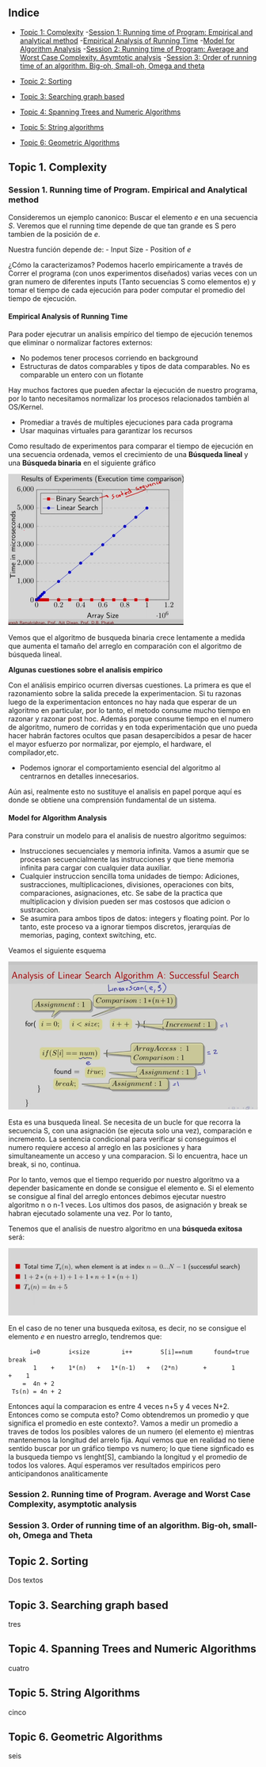 ## Indice

- [Topic 1: Complexity](#topic-1-complexity)
	-[Session 1: Running time of Program: Empirical and analytical method](#session-1-running-time-of-program-empirical-and-analytical-method)
		-[Empirical Analysis of Running Time](#empirical-analysis-of-running-time)
		-[Model for Algorithm Analysis](#model-for-algorithm-analysis)
	-[Session 2: Running time of Program: Average and Worst Case Complexity. Asymtotic analysis](#session-2-running-time-of-program-)
	-[Session 3: Order of running time of an algorithm. Big-oh, Small-oh, Omega and theta](#session-3-order-of-running-time-of-an-algorithm-big-oh-small-oh-omega-and-theta)

- [Topic 2: Sorting](#topic-2-sorting)

- [Topic 3: Searching graph based](#topic-3-searching-graph-based)

- [Topic 4: Spanning Trees and Numeric Algorithms](#topic-4-spanning-trees-and-numeric-algorithms)

- [Topic 5: String algorithms](#topic-5-string-algorithms)

- [Topic 6: Geometric Algorithms](#topic-6-geometric-algorithms)


## Topic 1. Complexity

### Session 1. Running time of Program. Empirical and Analytical method

Consideremos un ejemplo canonico: Buscar el elemento _e_ en una secuencia _S_. Veremos que el running time depende de que tan grande es S pero tambien de la posición de _e_.

Nuestra función depende de:
	- Input Size
	- Position of _e_

¿Cómo la caracterizamos?
Podemos hacerlo empiricamente a través de Correr el programa (con unos experimentos diseñados) varias veces con un gran numero de diferentes inputs (Tanto secuencias S como elementos e) y tomar el tiempo de cada ejecución para poder computar el promedio del tiempo de ejecución.


#### Empirical Analysis of Running Time

Para poder ejecutrar un analisis empírico del tiempo de ejecución tenemos que eliminar o normalizar factores externos:
- No podemos tener procesos corriendo en background
- Estructuras de datos comparables y tipos de data comparables. No es comparable un entero con un flotante

Hay muchos factores que pueden afectar la ejecución de nuestro programa, por lo tanto necesitamos normalizar los procesos relacionados también al OS/Kernel.
- Promediar a través de multiples ejecuciones para cada programa
- Usar maquinas virtuales para garantizar los recursos


Como resultado de experimentos para comparar el tiempo de ejecución en una secuencia ordenada, vemos el crecimiento de una **Búsqueda lineal** y una **Búsqueda binaria** en el siguiente gráfico

![Binary_lineal_comparison](src/binary_lineal_comparison.jpg)

Vemos que el algoritmo de busqueda binaria crece lentamente a medida que aumenta el tamaño del arreglo en comparación con el algoritmo de búsqueda lineal.

**Algunas cuestiones sobre el analisis empirico**

Con el análisis empirico ocurren diversas cuestiones. La primera es que el razonamiento sobre la salida precede la experimentacion. Si tu razonas luego de la experimentacion entonces no hay nada que esperar de un algoritmo en particular, por lo tanto, el metodo consume mucho tiempo en razonar y razonar post hoc. Además porque consume tiempo en el numero de algoritmo, numero de corridas y en toda experimentación que uno pueda hacer habrán factores ocultos que pasan desapercibidos a pesar de hacer el mayor esfuerzo por normalizar, por ejemplo, el hardware, el compilador,etc.

- Podemos ignorar el comportamiento esencial del algoritmo al centrarnos en detalles innecesarios.

Aún asi, realmente esto no sustituye el analisis en papel porque aquí es donde se obtiene una comprensión fundamental de un sistema.


#### Model for Algorithm Analysis

Para construir un modelo para el analisis de nuestro algoritmo seguimos:

- Instrucciones secuenciales y memoria infinita. Vamos a asumir que se procesan secuencialmente las instrucciones y que tiene memoria infinita para cargar con cualquier data auxiliar.
- Cualquier instruccion sencilla toma unidades de tiempo: Adiciones, sustracciones, multiplicaciones, divisiones, operaciones con bits, comparaciones, asignaciones, etc. Se sabe de la practica que multiplicacion y division pueden ser mas costosos que adicion o sustraccion.
- Se asumira para ambos tipos de datos: integers y floating point. Por lo tanto, este proceso va a ignorar tiempos discretos, jerarquías de memorias, paging, context switching, etc.


Veamos el siguiente esquema

![Algorithm1_s1](src/algth1.png)

Esta es una busqueda lineal. Se necesita de un bucle for que recorra la secuencia S, con una asignación (se ejecuta solo una vez), comparación e incremento. La sentencia condicional para verificar si conseguimos el numero requiere acceso al arreglo en las posiciones y hara simultaneamente un acceso y una comparacion. Si lo encuentra, hace un break, si no, continua.

Por lo tanto, vemos que el tiempo requerido por nuestro algoritmo va a depender basicamente en donde se consigue el elemento e. Si el elemento se consigue al final del arreglo entonces debimos ejecutar nuestro algoritmo n o n-1 veces. Los ultimos dos pasos, de asignación y break se habran ejecutado solamente una vez. Por lo tanto,

Tenemos que el analisis de nuestro algoritmo en una **búsqueda exitosa** será: 

![Algorithms1.1_s1](src/algth1_1.png)

En el caso de no tener una busqueda exitosa, es decir, no se consigue el elemento _e_ en nuestro arreglo, tendremos que: 

~~~
      i=0        i<size         i++        S[i]==num      found=true      break
       1    +    1*(n)   +   1*(n-1)   +   (2*n)       +       1       +    1    
    =  4n + 2
 Ts(n) = 4n + 2

~~~


Entonces aquí la comparacion es entre 4 veces n+5 y 4 veces N+2. Entonces como se computa esto? Como obtendremos un promedio y que significa el promedio en este contexto?. Vamos a medir un promedio a traves de todos los posibles valores de un numero (el elemento e) mientras mantenemos la longitud del arrelo fija. Aquí vemos que en realidad no tiene sentido buscar por un gráfico tiempo vs numero; lo que tiene signficado es la busqueda tiempo vs lenght[S], cambiando la longitud y el promedio de todos los valores. Aquí esperamos ver resultados empiricos pero anticipandonos analiticamente





### Session 2. Running time of Program. Average and Worst Case Complexity, asymptotic analysis

### Session 3. Order of running time of an algorithm. Big-oh, small-oh, Omega and Theta



## Topic 2. Sorting
Dos textos
## Topic 3. Searching graph based

tres 

## Topic 4. Spanning Trees and Numeric Algorithms

cuatro

## Topic 5. String Algorithms

cinco

## Topic 6. Geometric Algorithms 

seis